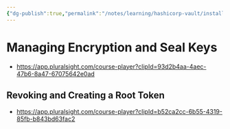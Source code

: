 ```yaml
---
{"dg-publish":true,"permalink":"/notes/learning/hashicorp-vault/installing-and-configuring-hashicorp-vault/06-managing-encryption-and-seal-keys/","dgHomeLink":true,"dgPassFrontmatter":false,"dgShowBacklinks":true,"dgShowLocalGraph":false}
---
```


# Managing Encryption and Seal Keys

- <https://app.pluralsight.com/course-player?clipId=93d2b4aa-4aec-47b6-8a47-67075642e0ad>

## Revoking and Creating a Root Token

- <https://app.pluralsight.com/course-player?clipId=b52ca2cc-6b55-4319-85fb-b843bd63fac2>